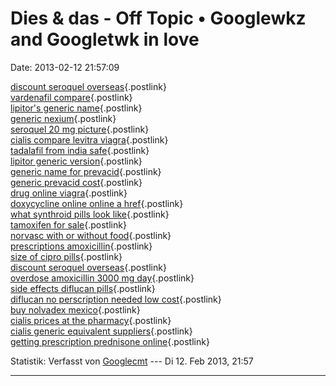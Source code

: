 Dies & das - Off Topic • Googlewkz and Googletwk in love
========================================================

Date: 2013-02-12 21:57:09

[discount seroquel
overseas](http://vafulniapref.eblahfree.com/Blah.pl?m-1358842489/){.postlink}\
[vardenafil
compare](http://nottmpagannet.webs.com/apps/blog/show/22701616-vardenafil-compare-buy-vardenafil-online-without-prescription-vardenafil-hcl-tablets-buy){.postlink}\
[lipitor\'s generic
name](http://www.webjam.com/teczvisimpver/$blog/2012/06/03/ixs4wpwlh5){.postlink}\
[generic
nexium](http://szamtertrate.skyrock.com/3139488150-generic-nexium-cost-of-nexium-how-much-nexium-prescription.html){.postlink}\
[seroquel 20 mg
picture](http://toughvaltiokin.my3gb.com/wp/?p=3){.postlink}\
[cialis compare levitra
viagra](http://c94a8cf44de24730a9e091fd86e22a9e-1305610233553.yola.tal.ki/20130123/cialis-compare-levitra-viagra-compare-levitra-2288299/){.postlink}\
[tadalafil from india
safe](http://www.everyoneweb.fr/torsgluteccal/){.postlink}\
[lipitor generic
version](http://upn-ec.webs.com/apps/blog/show/22743590-lipitor-generic-version-lipitor-10mg-cost-when-will-lipitor-become-generic){.postlink}\
[generic name for
prevacid](http://blog.xuite.net/ermultederp/blog/65775806){.postlink}\
[generic prevacid
cost](http://c43495659a064a53a5d1244a13cac845-1281553076687.yola.tal.ki/20130123/generic-prevacid-cost-prevacid-generic-discou-2286105/){.postlink}\
[drug online
viagra](http://11585171.weebly.tal.ki/20130122/drug-online-viagra-best-instructions-for-taki-2278789/){.postlink}\
[doxycycline online online a
href](http://oddoreven.webs.com/apps/blog/show/22853470-doxycycline-online-online-a-href-doxycycline-online-a-href-doxycycline-online-pharmacy-without-prescription){.postlink}\
[what synthroid pills look
like](http://7275192.weebly.tal.ki/20130126/what-synthroid-pills-look-like-switching-betw-2309607/){.postlink}\
[tamoxifen for
sale](http://enzirunters.skyrock.com/3139123660-tamoxifen-for-sale-tamoxifen-price-buy-tamoxifen-without-a.html){.postlink}\
[norvasc with or without
food](http://80uh6etbgu.wordpress.tal.ki/20130121/norvasc-with-or-without-food-norvasc-online-n-2264226/){.postlink}\
[prescriptions
amoxicillin](http://anosonul.skyrock.com/3139678770-prescriptions-amoxicillin-buy-amoxicillin-without-a-perscription.html){.postlink}\
[size of cipro
pills](http://11099066.weebly.tal.ki/20130124/size-of-cipro-pills-cipro-500-mg-stomach-trav-2290969/){.postlink}\
[discount seroquel
overseas](http://8363856.weebly.tal.ki/20130125/discount-seroquel-overseas-seroquel-depot-25--2303778/){.postlink}\
[overdose amoxicillin 3000 mg
day](http://9703674.weebly.tal.ki/20130126/overdose-amoxicillin-3000-mg-day-amoxicillin--2309003/){.postlink}\
[side effects diflucan
pills](http://www.webjam.com/gepicwealthlus/$blog/2012/05/31/7ppr2yv1gt){.postlink}\
[diflucan no perscription needed low
cost](http://www.everyoneweb.fr/judggadoma/){.postlink}\
[buy nolvadex
mexico](http://grpa05.webs.com/apps/blog/show/22724750-buy-nolvadex-mexico-buying-nolvadex-buy-nolvadex-without-prescription){.postlink}\
[cialis prices at the
pharmacy](http://hermbimenri.my3gb.com/wp/?p=7){.postlink}\
[cialis generic equivalent
suppliers](http://staremlecmo.zikle.nl/orrg0){.postlink}\
[getting prescription prednisone
online](http://4675568.weebly.tal.ki/20130122/getting-prescription-prednisone-online-predni-2274671/){.postlink}

Statistik: Verfasst von
[Googlecmt](http://forum.suma-ev.de/memberlist.php?mode=viewprofile&u=75)
--- Di 12. Feb 2013, 21:57

------------------------------------------------------------------------
